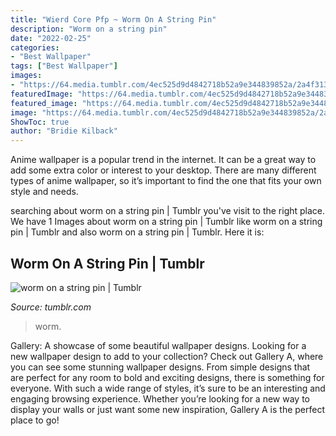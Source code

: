 ```yaml
---
title: "Wierd Core Pfp ~ Worm On A String Pin"
description: "Worm on a string pin"
date: "2022-02-25"
categories:
- "Best Wallpaper"
tags: ["Best Wallpaper"]
images:
- "https://64.media.tumblr.com/4ec525d9d4842718b52a9e344839852a/2a4f313d3b895521-e0/s640x960/18e97e51bd735029e9b6829fa22eb5bed383fe0d.jpg"
featuredImage: "https://64.media.tumblr.com/4ec525d9d4842718b52a9e344839852a/2a4f313d3b895521-e0/s640x960/18e97e51bd735029e9b6829fa22eb5bed383fe0d.jpg"
featured_image: "https://64.media.tumblr.com/4ec525d9d4842718b52a9e344839852a/2a4f313d3b895521-e0/s640x960/18e97e51bd735029e9b6829fa22eb5bed383fe0d.jpg"
image: "https://64.media.tumblr.com/4ec525d9d4842718b52a9e344839852a/2a4f313d3b895521-e0/s640x960/18e97e51bd735029e9b6829fa22eb5bed383fe0d.jpg"
ShowToc: true
author: "Bridie Kilback"
---
```



Anime wallpaper is a popular trend in the internet. It can be a great way to add some extra color or interest to your desktop. There are many different types of anime wallpaper, so it’s important to find the one that fits your own style and needs.

	

		
searching about worm on a string pin | Tumblr you've visit to the right place. We have 1 Images about worm on a string pin | Tumblr like worm on a string pin | Tumblr and also worm on a string pin | Tumblr. Here it is:
		
    
## Worm On A String Pin | Tumblr

<img loading=lazy src="https://64.media.tumblr.com/4ec525d9d4842718b52a9e344839852a/2a4f313d3b895521-e0/s640x960/18e97e51bd735029e9b6829fa22eb5bed383fe0d.jpg" onerror="this.onerror=null;this.src='https://tse4.mm.bing.net/th?id=OIP.fJkBhExv8gfc01nWo3kLzwHaFi&amp;pid=15.1';" alt="worm on a string pin | Tumblr">

_Source: tumblr.com_

>worm. 

	

Gallery: A showcase of some beautiful wallpaper designs.
Looking for a new wallpaper design to add to your collection? Check out Gallery A, where you can see some stunning wallpaper designs. From simple designs that are perfect for any room to bold and exciting designs, there is something for everyone. With such a wide range of styles, it’s sure to be an interesting and engaging browsing experience. Whether you’re looking for a new way to display your walls or just want some new inspiration, Gallery A is the perfect place to go!





	
	
